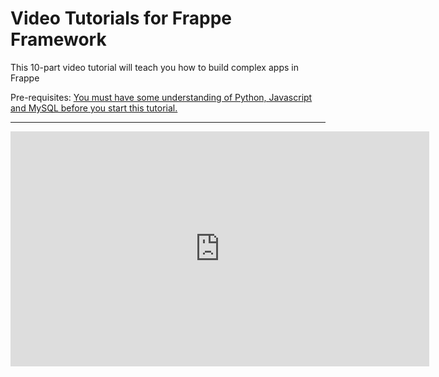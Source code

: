 # Video Tutorials for Frappe Framework

This 10-part video tutorial will teach you how to build complex apps in Frappe

Pre-requisites: <a href="{{ docs_base_url }}/user/fr/tutorial/before.html" target="_blank">You must have some understanding of Python, Javascript and MySQL before you start this tutorial.</a>

---

<iframe width="670" height="376" src="https://www.youtube.com/embed/videoseries?list=PL3lFfCEoMxvzHtsZHFJ4T3n5yMM3nGJ1W" frameborder="0" allowfullscreen></iframe>
